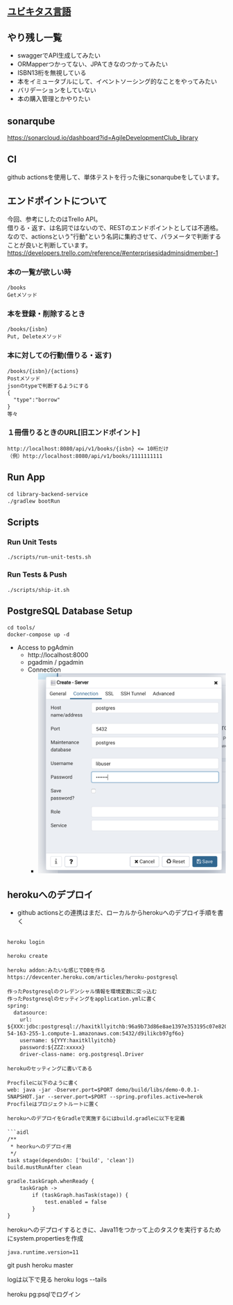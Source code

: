 ## [ユビキタス言語](./docs/UbiquitousLanguage.md)

## やり残し一覧
* swaggerでAPI生成してみたい
* ORMapperつかってない、JPAてきなのつかってみたい
* ISBN13桁を無視している
* 本をイミュータブルにして、イベントソーシング的なことをやってみたい
* バリデーションをしていない
* 本の購入管理とかやりたい

## sonarqube
https://sonarcloud.io/dashboard?id=AgileDevelopmentClub_library

## CI
github actionsを使用して、単体テストを行った後にsonarqubeをしています。

## エンドポイントについて
今回、参考にしたのはTrello API。  
借りる・返す、は名詞ではないので、RESTのエンドポイントとしては不適格。  
なので、actionsという"行動"という名詞に集約させて、パラメータで判断することが良いと判断しています。　　
https://developers.trello.com/reference/#enterprisesidadminsidmember-1

### 本の一覧が欲しい時
```
/books 
Getメソッド
```

### 本を登録・削除するとき
```
/books/{isbn}
Put, Deleteメソッド
```

### 本に対しての行動(借りる・返す)
```
/books/{isbn}/{actions}
Postメソッド
jsonのtypeで判断するようにする
{
  "type":"borrow"
}
等々
```

### １冊借りるときのURL[旧エンドポイント]
```
http://localhost:8080/api/v1/books/{isbn} <= 10桁だけ
（例）http://localhost:8080/api/v1/books/1111111111　
```

## Run App

```shell script
cd library-backend-service
./gradlew bootRun
```

## Scripts

### Run Unit Tests

``` shell script
./scripts/run-unit-tests.sh
```

### Run Tests & Push

```shell script
./scripts/ship-it.sh
```

## PostgreSQL Database Setup

``` shell script
cd tools/
docker-compose up -d
```

- Access to pgAdmin
    - http://localhost:8000
    - pgadmin / pgadmin
    - Connection
        - ![](./tools/connection-info.png)
        
## herokuへのデプロイ
* github actionsとの連携はまだ、ローカルからherokuへのデプロイ手順を書く
```

heroku login

heroku create

heroku addon:みたいな感じでDBを作る
https://devcenter.heroku.com/articles/heroku-postgresql

作ったPostgresqlのクレデンシャル情報を環境変数に突っ込む
作ったPostgresqlのセッティングをapplication.ymlに書く
spring:
  datasource:
    url: ${XXX:jdbc:postgresql://haxitkllyitchb:96a9b73d86e8ae1397e353195c07e82089244fa6b1810ada85f5ab45fde5196a@ec2-54-163-255-1.compute-1.amazonaws.com:5432/d9ilikcb97gf6o}
    username: ${YYY:haxitkllyitchb}
    password:${ZZZ:xxxxx}
    driver-class-name: org.postgresql.Driver
    
herokuのセッティングに書いてある

Procfileに以下のように書く
web: java -jar -Dserver.port=$PORT demo/build/libs/demo-0.0.1-SNAPSHOT.jar --server.port=$PORT --spring.profiles.active=herok
Procfileはプロジェクトルートに置く

herokuへのデプロイをGradleで実施するにはbuild.gradleに以下を定義

```aidl
/**
 * heorkuへのデプロイ用
 */
task stage(dependsOn: ['build', 'clean'])
build.mustRunAfter clean

gradle.taskGraph.whenReady {
    taskGraph ->
        if (taskGraph.hasTask(stage)) {
            test.enabled = false
        }
}

```

herokuへのデプロイするときに、Java11をつかって上のタスクを実行するためにsystem.propertiesを作成

```aidl
java.runtime.version=11
```

git push heroku master

logは以下で見る
heroku logs --tails

heroku pg:psqlでログイン

```